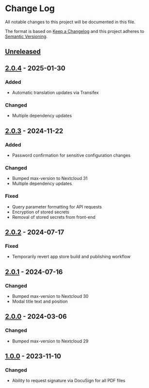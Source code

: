 # Change Log

All notable changes to this project will be documented in this file.

The format is based on [Keep a Changelog](http://keepachangelog.com/)
and this project adheres to [Semantic Versioning](http://semver.org/).

## [Unreleased]

## [2.0.4] - 2025-01-30

### Added

* Automatic translation updates via Transifex

### Changed

* Multiple dependency updates

## [2.0.3] - 2024-11-22

### Added

* Password confirmation for sensitive configuration changes

### Changed

* Bumped max-version to Nextcloud 31
* Multiple dependency updates

### Fixed

* Query parameter formatting for API requests
* Encryption of stored secrets
* Removal of stored secrets from front-end

## [2.0.2] - 2024-07-17

### Fixed

* Temporarily revert app store build and publishing workflow

## [2.0.1] - 2024-07-16

### Changed

* Bumped max-version to Nextcloud 30
* Modal title text and position

## [2.0.0] - 2024-03-06

### Changed

* Bumped max-version to Nextcloud 29

## [1.0.0] - 2023-11-10

### Changed

* Ability to request signature via DocuSign for all PDF files

[Unreleased]: https://github.com/nextcloud/integration_docusign/compare/v2.0.4...HEAD
[2.0.4]: https://github.com/nextcloud/integration_docusign/compare/v2.0.3...v2.0.4
[2.0.3]: https://github.com/nextcloud/integration_docusign/compare/v2.0.2...v2.0.3
[2.0.2]: https://github.com/nextcloud/integration_docusign/compare/v2.0.1...v2.0.2
[2.0.1]: https://github.com/nextcloud/integration_docusign/compare/v2.0.0...v2.0.1
[2.0.0]: https://github.com/nextcloud/integration_docusign/compare/v1.0.0...v2.0.0
[1.0.0]: https://github.com/nextcloud/integration_docusign/releases/tag/v1.0.0
